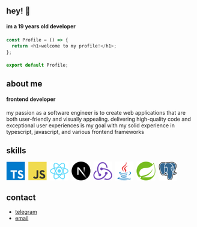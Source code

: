 ## hey! 👋

#### im a 19 years old developer

```typescript
const Profile = () => {
  return <h1>welcome to my profile!</h1>;
};

export default Profile;
```

## about me

#### frontend developer

my passion as a software engineer is to create web applications that are both user-friendly and visually appealing. delivering high-quality code and exceptional user experiences is my goal with my solid experience in typescript, javascript, and various frontend frameworks

## skills

<p>
<a href="https://www.typescriptlang.org/"><img src="https://github.com/devicons/devicon/blob/master/icons/typescript/typescript-original.svg" title="Typescript" alt="Typescript" width="50" height="50"/></a>&nbsp;
<a href="https://developer.mozilla.org/docs/Web/JavaScript"><img src="https://github.com/devicons/devicon/blob/master/icons/javascript/javascript-original.svg" title="Javascript" alt="Javascript" width="50" height="50"/></a>&nbsp;
<a href="https://react.dev/"><img src="https://github.com/devicons/devicon/blob/master/icons/react/react-original.svg" title="React" alt="React" width="50" height="50"/></a>&nbsp;
<a href="https://nextjs.org/"><img src="https://github.com/devicons/devicon/blob/master/icons/nextjs/nextjs-original.svg" title="Next" alt="Next" width="50" height="50"/></a>&nbsp;
<a href="https://redux.js.org/"><img src="https://github.com/devicons/devicon/blob/master/icons/redux/redux-original.svg" title="Redux" alt="Redux" width="50" height="50"/></a>&nbsp;
<a href="https://www.java.com/"><img src="https://github.com/devicons/devicon/blob/master/icons/java/java-original.svg" title="Java" alt="Java " width="50" height="50"/></a>&nbsp;
<a href="https://spring.io/"><img src="https://github.com/devicons/devicon/blob/master/icons/spring/spring-original.svg"  title="Spring" alt="Spring" width="50" height="50"/></a>&nbsp;
<a href="https://www.postgresql.org/"><img src="https://github.com/devicons/devicon/blob/master/icons/postgresql/postgresql-original.svg" title="Postgresql" alt="Postgresql" width="50" height="50"/></a>&nbsp;
</p>

## contact

- [telegram](https://t.me/xennaska)
- [email](mailto:vanya.tar@gmail.com)
